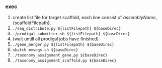 ### exec
1. create list file for target scaffold, each line consist of ${assemblyName},${scaffoldFilepath}.
1. `./seq_distribute.py ${listFilepath} ${baseDirec}`
1. `./prodigal_submitter.sh ${listFilepath} ${baseDirec}`
1. (wait untill all prodigal jobs have finished)
1. `./gene_merger.py ${listFilepath} ${baseDirec}`
1. `sbatch mmseqs.sh ${baseDirec}`
1. `./taxonomy_assignment_gene.py ${baseDirec}`
1. `./taxonomy_assignment_scaffold.py ${baseDirec}`

